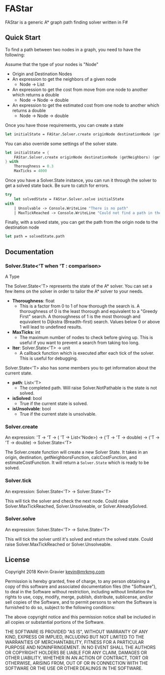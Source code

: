 # FAStar

FAStar is a generic A* graph path finding solver written in F#

## Quick Start

To find a path between two nodes in a graph, you need to have the following:

Assume that the type of your nodes is "Node"

- Origin and Destination Nodes
- An expression to get the neighbors of a given node
	+ Node -> List<Node>
- An expression to get the cost from move from one node to another which returns a double
	+ Node -> Node -> double
- An expression to get the estimated cost from one node to another which returns a double
	+ Node -> Node -> double
	
Once you have those requirements, you can create a state

```fsharp
let initialState = FAStar.Solver.create originNode destinationNode (getNeighbors) (getCost) (estimateCost)
```

You can also override some settings of the solver state.

```fsharp
let initialState = {
	FAStar.Solver.create originNode destinationNode (getNeighbors) (getCost) (estimateCost) 
} with
	Thoroughness = 0.3
	MaxTicks = 4000
```

Once you have a Solver.State instance, you can run it through the solver to get a solved state back. Be sure to catch for errors.

```fsharp
try
	let solvedState = FAStar.Solver.solve initialState
with
	| Unsolvable -> Console.WriteLine "There is no path"
	| MaxTickReached -> Console.WriteLine "Could not find a path in the allotted ticks"
```

Finally, with a solved state, you can get the path from the origin node to the destination node

```fsharp
let path = solvedState.path
```


## Documentation

### Solver.State<'T when 'T : comparison>

A Type

The Solver.State<'T> represents the state of the A* solver. You can set a few items on the solver in order to tailor the A* solver to your needs.

- **Thoroughness**: float
	+ This is a factor from 0 to 1 of how thorough the search is. A thoroughness of 0 is the least thorough and equivalent to a "Greedy First" search. A thoroughness of 1 is the most thorough and equivalent to Dijkstra (Breadth-first) search. Values below 0 or above 1 will lead to undefined results.
- **MaxTicks**: int
	+ The maximum number of nodes to check before giving up. This is useful if you want to prevent a search from taking too long.
- **Iter**: Solver.State<'T> -> unit
	+ A callback function which is executed after each tick of the solver. This is useful for debugging.
	
Solver.State<'T> also has some members you to get information about the current state.

- **path**: List<'T>
	+ The completed path. Will raise Solver.NotPathable is the state is not solved.
- **isSolved**: bool
	+ True if the current state is solved.
- **isUnsolvable**: bool
	+ True if the current state is unsolvable.
	
### Solver.create

An expression: 'T -> 'T -> ( 'T -> List<'Node>) -> ('T -> 'T -> double) -> ('T -> 'T -> double) -> Solver.State<'T>

The Solver.create function will create a new Solver State. It takes in an origin, destination, getNeighborsFunction, calcCostFunction, and estimateCostFunction. It will return a `Solver.State` which is ready to be solved.

### Solver.tick

An expression: Solver.State<'T> -> Solver.State<'T>

This will tick the solver and check the next node. Could raise Solver.MaxTickReached, Solver.Unsolveable, or Solver.AlreadySolved.

### Solver.solve

An expression: Solver.State<'T> -> Solve.State<'T>

This will tick the solver until it's solved and return the solved state. Could raise Solver.MaxTickReached or Solver.Unsolveable.


## License

Copyright 2018 Kevin Gravier <kevin@mrkmg.com>

Permission is hereby granted, free of charge, to any person obtaining a copy of this software and associated documentation files (the "Software"), to deal in the Software without restriction, including without limitation the rights to use, copy, modify, merge, publish, distribute, sublicense, and/or sell copies of the Software, and to permit persons to whom the Software is furnished to do so, subject to the following conditions:

The above copyright notice and this permission notice shall be included in all copies or substantial portions of the Software.

THE SOFTWARE IS PROVIDED "AS IS", WITHOUT WARRANTY OF ANY KIND, EXPRESS OR IMPLIED, INCLUDING BUT NOT LIMITED TO THE WARRANTIES OF MERCHANTABILITY, FITNESS FOR A PARTICULAR PURPOSE AND NONINFRINGEMENT. IN NO EVENT SHALL THE AUTHORS OR COPYRIGHT HOLDERS BE LIABLE FOR ANY CLAIM, DAMAGES OR OTHER LIABILITY, WHETHER IN AN ACTION OF CONTRACT, TORT OR OTHERWISE, ARISING FROM, OUT OF OR IN CONNECTION WITH THE SOFTWARE OR THE USE OR OTHER DEALINGS IN THE SOFTWARE.
